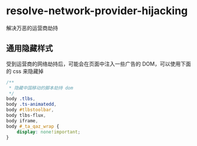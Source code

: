 # resolve-network-provider-hijacking
解决万恶的运营商劫持

## 通用隐藏样式
受到运营商的网络劫持后，可能会在页面中注入一些广告的 DOM，可以使用下面的 css 来隐藏掉

```css
/**
 * 隐藏中国移动的脚本劫持 dom
 */
body .tlbs,
body .ts-animatedd,
body #tlbstoolbar,
body tlbs-flux,
body iframe,
body #_ta_qaz_wrap {
    display: none!important;
}
```
